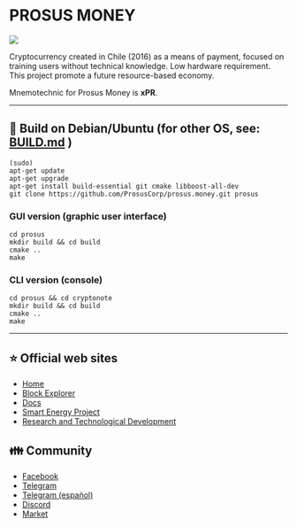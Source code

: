 
# PROSUS MONEY

<img src="http://prosus.money/wp-content/uploads/2018/03/Prosus-header.jpg">

Cryptocurrency created in Chile (2016) as a means of payment, focused on training users without technical knowledge. Low hardware requirement. This project promote a future resource-based economy.

Mnemotechnic for Prosus Money is **xPR**.

----

## 💾 Build on Debian/Ubuntu (for other OS, see: [BUILD.md](BUILD.md) )
```
(sudo)
apt-get update
apt-get upgrade
apt-get install build-essential git cmake libboost-all-dev
git clone https://github.com/ProsusCorp/prosus.money.git prosus
```

### GUI version (graphic user interface)
```
cd prosus
mkdir build && cd build
cmake ..
make
```

### CLI version (console)
```
cd prosus && cd cryptonote
mkdir build && cd build
cmake ..
make
```


----
## :star: Official web sites
* [Home](http://prosus.money)
* [Block Explorer](http://explorer.prosus.money)
* [Docs](http://wiki.prosus.money)
* [Smart Energy Project](http://prosus.energy)
* [Research and Technological Development](http://prosuscorp.com)

## :family: Community
* [Facebook](https://www.facebook.com/groups/prosus.money)
* [Telegram](https://t.me/prosus_money)
* [Telegram (español)](https://t.me/prosus)
* [Discord](https://discordapp.com/channels/477481402829635604)
* [Market](https://prosus.dinova.cl)
